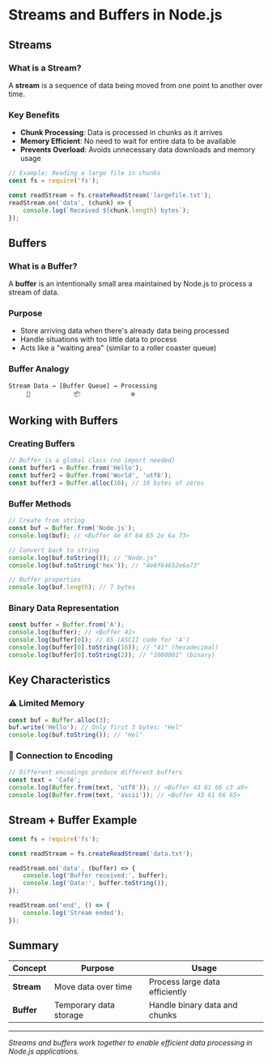 # Streams and Buffers in Node.js

## Streams

### What is a Stream?
A **stream** is a sequence of data being moved from one point to another over time.

### Key Benefits
- **Chunk Processing**: Data is processed in chunks as it arrives
- **Memory Efficient**: No need to wait for entire data to be available
- **Prevents Overload**: Avoids unnecessary data downloads and memory usage

```javascript
// Example: Reading a large file in chunks
const fs = require('fs');

const readStream = fs.createReadStream('largefile.txt');
readStream.on('data', (chunk) => {
    console.log(`Received ${chunk.length} bytes`);
});
```

## Buffers

### What is a Buffer?
A **buffer** is an intentionally small area maintained by Node.js to process a stream of data.

### Purpose
- Store arriving data when there's already data being processed
- Handle situations with too little data to process
- Acts like a "waiting area" (similar to a roller coaster queue)

### Buffer Analogy
```
Stream Data → [Buffer Queue] → Processing
     🌊            📦              ⚙️
```

## Working with Buffers

### Creating Buffers
```javascript
// Buffer is a global class (no import needed)
const buffer1 = Buffer.from('Hello');
const buffer2 = Buffer.from('World', 'utf8');
const buffer3 = Buffer.alloc(10); // 10 bytes of zeros
```

### Buffer Methods
```javascript
// Create from string
const buf = Buffer.from('Node.js');
console.log(buf); // <Buffer 4e 6f 64 65 2e 6a 73>

// Convert back to string
console.log(buf.toString()); // "Node.js"
console.log(buf.toString('hex')); // "4e6f64652e6a73"

// Buffer properties
console.log(buf.length); // 7 bytes
```

### Binary Data Representation
```javascript
const buffer = Buffer.from('A');
console.log(buffer); // <Buffer 41>
console.log(buffer[0]); // 65 (ASCII code for 'A')
console.log(buffer[0].toString(16)); // "41" (hexadecimal)
console.log(buffer[0].toString(2)); // "1000001" (binary)
```

## Key Characteristics

### ⚠️ Limited Memory
```javascript
const buf = Buffer.alloc(3);
buf.write('Hello'); // Only first 3 bytes: "Hel"
console.log(buf.toString()); // "Hel"
```

### 🔗 Connection to Encoding
```javascript
// Different encodings produce different buffers
const text = 'Café';
console.log(Buffer.from(text, 'utf8')); // <Buffer 43 61 66 c3 a9>
console.log(Buffer.from(text, 'ascii')); // <Buffer 43 61 66 65>
```

## Stream + Buffer Example
```javascript
const fs = require('fs');

const readStream = fs.createReadStream('data.txt');

readStream.on('data', (buffer) => {
    console.log('Buffer received:', buffer);
    console.log('Data:', buffer.toString());
});

readStream.on('end', () => {
    console.log('Stream ended');
});
```

## Summary

| Concept | Purpose | Usage |
|---------|---------|-------|
| **Stream** | Move data over time | Process large data efficiently |
| **Buffer** | Temporary data storage | Handle binary data and chunks |

---

*Streams and buffers work together to enable efficient data processing in Node.js applications.*